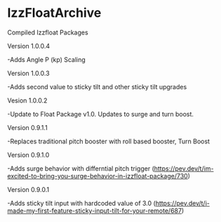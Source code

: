 # IzzFloatArchive
Compiled Izzfloat Packages

Version 1.0.0.4

-Adds Angle P (kp) Scaling

Version 1.0.0.3

-Adds second value to sticky tilt and other sticky tilt upgrades

Vesion 1.0.0.2

-Update to Float Package v1.0. Updates to surge and turn boost.

Version 0.9.1.1

-Replaces traditional pitch booster with roll based booster, Turn Boost

Version 0.9.1.0

-Adds surge behavior with differntial pitch trigger (https://pev.dev/t/im-excited-to-bring-you-surge-behavior-in-izzfloat-package/730)

Version 0.9.0.1

-Adds sticky tilt input with hardcoded value of 3.0 (https://pev.dev/t/i-made-my-first-feature-sticky-input-tilt-for-your-remote/687)
